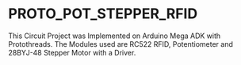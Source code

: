 # PROTO_POT_STEPPER_RFID
This Circuit Project was Implemented on Arduino Mega ADK with Protothreads. The Modules used are RC522 RFID, Potentiometer and 28BYJ-48 Stepper Motor with a Driver. 
